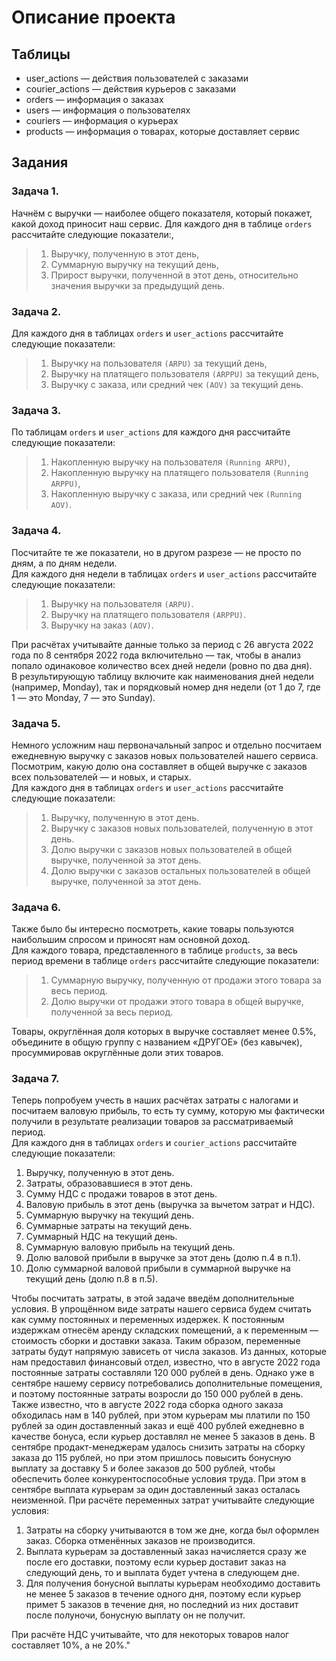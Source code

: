 # Описание проекта
## Таблицы
     
* user_actions — действия пользователей с заказами
* courier_actions — действия курьеров с заказами
* orders — информация о заказах
* users — информация о пользователях
* couriers — информация о курьерах
* products — информация о товарах, которые доставляет сервис
## Задания
### Задача 1.

Начнём с выручки — наиболее общего показателя, который покажет, какой доход приносит наш сервис.
Для каждого дня в таблице `orders` рассчитайте следующие показатели:,  
> 1. Выручку, полученную в этот день,  
> 2. Суммарную выручку на текущий день,  
> 3. Прирост выручки, полученной в этот день, относительно значения выручки за предыдущий день.

### Задача 2.

Для каждого дня в таблицах `orders` и `user_actions` рассчитайте следующие показатели:
> 1. Выручку на пользователя `(ARPU)` за текущий день,
> 2. Выручку на платящего пользователя `(ARPPU)` за текущий день,
> 3. Выручку с заказа, или средний чек `(AOV)` за текущий день.

### Задача 3.

По таблицам `orders` и `user_actions` для каждого дня рассчитайте следующие показатели:
> 1. Накопленную выручку на пользователя `(Running ARPU)`,
> 2. Накопленную выручку на платящего пользователя `(Running ARPPU)`,
> 3. Накопленную выручку с заказа, или средний чек `(Running AOV)`.

### Задача 4.

Посчитайте те же показатели, но в другом разрезе — не просто по дням, а по дням недели.  
Для каждого дня недели в таблицах `orders` и `user_actions` рассчитайте следующие показатели:  
> 1. Выручку на пользователя `(ARPU)`.
> 2. Выручку на платящего пользователя `(ARPPU)`.
> 3. Выручку на заказ `(AOV)`.
   
При расчётах учитывайте данные только за период с 26 августа 2022 года по 8 сентября 2022 года включительно — так, чтобы в анализ попало одинаковое количество всех дней недели (ровно по два дня).  
В результирующую таблицу включите как наименования дней недели (например, Monday), так и порядковый номер дня недели (от 1 до 7, где 1 — это Monday, 7 — это Sunday).

### Задача 5.

Немного усложним наш первоначальный запрос и отдельно посчитаем ежедневную выручку с заказов новых пользователей нашего сервиса. Посмотрим, какую долю она составляет в общей выручке с заказов всех пользователей — и новых, и старых.  
Для каждого дня в таблицах `orders` и `user_actions` рассчитайте следующие показатели:
> 1. Выручку, полученную в этот день.
> 2. Выручку с заказов новых пользователей, полученную в этот день.
> 3. Долю выручки с заказов новых пользователей в общей выручке, полученной за этот день.
> 4. Долю выручки с заказов остальных пользователей в общей выручке, полученной за этот день.

### Задача 6.

Также было бы интересно посмотреть, какие товары пользуются наибольшим спросом и приносят нам основной доход.  
Для каждого товара, представленного в таблице `products`, за весь период времени в таблице `orders` рассчитайте следующие показатели:  
> 1. Суммарную выручку, полученную от продажи этого товара за весь период.
> 2. Долю выручки от продажи этого товара в общей выручке, полученной за весь период.  

Товары, округлённая доля которых в выручке составляет менее 0.5%, объедините в общую группу с названием «ДРУГОЕ» (без кавычек), просуммировав округлённые доли этих товаров.

### Задача 7.

Теперь попробуем учесть в наших расчётах затраты с налогами и посчитаем валовую прибыль, то есть ту сумму, которую мы фактически получили в результате реализации товаров за рассматриваемый период.  
Для каждого дня в таблицах `orders` и `courier_actions` рассчитайте следующие показатели:  
1. Выручку, полученную в этот день.
2. Затраты, образовавшиеся в этот день.
3. Сумму НДС с продажи товаров в этот день.
4. Валовую прибыль в этот день (выручка за вычетом затрат и НДС).
5. Суммарную выручку на текущий день.
6. Суммарные затраты на текущий день.
7. Суммарный НДС на текущий день.
8. Суммарную валовую прибыль на текущий день.
9. Долю валовой прибыли в выручке за этот день (долю п.4 в п.1).
10. Долю суммарной валовой прибыли в суммарной выручке на текущий день (долю п.8 в п.5).

Чтобы посчитать затраты, в этой задаче введём дополнительные условия. В упрощённом виде затраты нашего сервиса будем считать как сумму постоянных и переменных издержек. К постоянным издержкам отнесём аренду складских помещений, а к переменным — стоимость сборки и доставки заказа. Таким образом, переменные затраты будут напрямую зависеть от числа заказов. Из данных, которые нам предоставил финансовый отдел, известно, что в августе 2022 года постоянные затраты составляли 120 000 рублей в день. Однако уже в сентябре нашему сервису потребовались дополнительные помещения, и поэтому постоянные затраты возросли до 150 000 рублей в день. Также известно, что в августе 2022 года сборка одного заказа обходилась нам в 140 рублей, при этом курьерам мы платили по 150 рублей за один доставленный заказ и ещё 400 рублей ежедневно в качестве бонуса, если курьер доставлял не менее 5 заказов в день. В сентябре продакт-менеджерам удалось снизить затраты на сборку заказа до 115 рублей, но при этом пришлось повысить бонусную выплату за доставку 5 и более заказов до 500 рублей, чтобы обеспечить более конкурентоспособные условия труда. При этом в сентябре выплата курьерам за один доставленный заказ осталась неизменной. При расчёте переменных затрат учитывайте следующие условия:  
1. Затраты на сборку учитываются в том же дне, когда был оформлен заказ. Сборка отменённых заказов не производится.  
2. Выплата курьерам за доставленный заказ начисляется сразу же после его доставки, поэтому если курьер доставит заказ на следующий день, то и выплата будет учтена в следующем дне.  
3. Для получения бонусной выплаты курьерам необходимо доставить не менее 5 заказов в течение одного дня, поэтому если курьер примет 5 заказов в течение дня, но последний из них доставит после полуночи, бонусную выплату он не получит.  

При расчёте НДС учитывайте, что для некоторых товаров налог составляет 10%, а не 20%."

